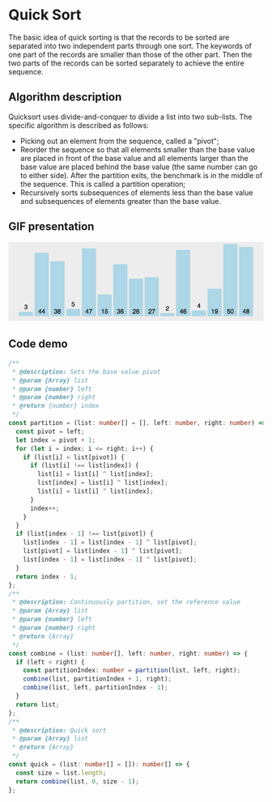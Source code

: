 # Quick Sort

The basic idea of quick sorting is that the records to be sorted are separated into two independent parts through one sort. The keywords of one part of the records are smaller than those of the other part. Then the two parts of the records can be sorted separately to achieve the entire sequence.

## Algorithm description

Quicksort uses divide-and-conquer to divide a list into two sub-lists. The specific algorithm is described as follows:

- Picking out an element from the sequence, called a "pivot";
- Reorder the sequence so that all elements smaller than the base value are placed in front of the base value and all elements larger than the base value are placed behind the base value (the same number can go to either side). After the partition exits, the benchmark is in the middle of the sequence. This is called a partition operation;
- Recursively sorts subsequences of elements less than the base value and subsequences of elements greater than the base value.

## GIF presentation

![Quick Sort](../../../../assets/ranuts/sort/quick.gif)

## Code demo

```ts
/**
 * @description: Sets the base value pivot
 * @param {Array} list
 * @param {number} left
 * @param {number} right
 * @return {number} index
 */
const partition = (list: number[] = [], left: number, right: number) => {
  const pivot = left;
  let index = pivot + 1;
  for (let i = index; i <= right; i++) {
    if (list[i] < list[pivot]) {
      if (list[i] !== list[index]) {
        list[i] = list[i] ^ list[index];
        list[index] = list[i] ^ list[index];
        list[i] = list[i] ^ list[index];
      }
      index++;
    }
  }
  if (list[index - 1] !== list[pivot]) {
    list[index - 1] = list[index - 1] ^ list[pivot];
    list[pivot] = list[index - 1] ^ list[pivot];
    list[index - 1] = list[index - 1] ^ list[pivot];
  }
  return index - 1;
};
/**
 * @description: Continuously partition, set the reference value
 * @param {Array} list
 * @param {number} left
 * @param {number} right
 * @return {Array}
 */
const combine = (list: number[], left: number, right: number) => {
  if (left < right) {
    const partitionIndex: number = partition(list, left, right);
    combine(list, partitionIndex + 1, right);
    combine(list, left, partitionIndex - 1);
  }
  return list;
};
/**
 * @description: Quick sort
 * @param {Array} list
 * @return {Array}
 */
const quick = (list: number[] = []): number[] => {
  const size = list.length;
  return combine(list, 0, size - 1);
};
```
